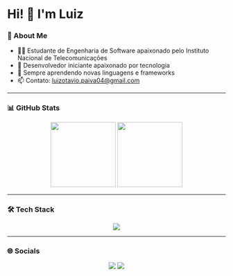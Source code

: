 # Hi! 👋 I'm Luiz

### 🚀 About Me
- 👨‍💻 Estudante de Engenharia de Software apaixonado pelo Instituto Nacional de Telecomunicações
- 🤖 Desenvolvedor iniciante apaixonado por tecnologia 
- 🌱 Sempre aprendendo novas linguagens e frameworks 
- 📫 Contato: [luizotavio.paiva04@gmail.com](mailto:luizotavio.paiva04@gmail.com)

---

### 📊 GitHub Stats
<div align="center">
  <img src="https://github-readme-stats.vercel.app/api?username=luizOtpaiva&show_icons=true&theme=radical" height="150"/>
  <img src="https://github-readme-stats.vercel.app/api/top-langs/?username=luizOtpaiva&layout=compact&theme=radical" height="150"/>
</div>

---

### 🛠️ Tech Stack
<p align="center">
  <img src="https://skillicons.dev/icons?i=python,java,c++,mysql,git,github" />
</p>

---

### 🌐 Socials
<p align="center">
  <a href="https://www.linkedin.com/in/luiz-ot%C3%A1vio-ribeiro-de-paiva/"><img src="https://img.shields.io/badge/LinkedIn-0A66C2?style=for-the-badge&logo=linkedin&logoColor=white"/></a>
   <a href="https://www.instagram.com/luizotavio1___/"><img src="https://img.shields.io/badge/Instagram-E4405F?style=for-the-badge&logo=instagram&logoColor=white"/></a>
</p>
